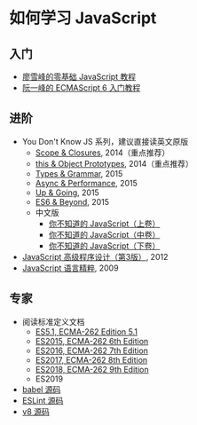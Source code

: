 # 如何学习 JavaScript

## 入门
- [廖雪峰的零基础 JavaScript 教程](https://www.liaoxuefeng.com/wiki/1022910821149312)
- [阮一峰的 ECMAScript 6 入门教程](http://es6.ruanyifeng.com)

## 进阶
- You Don't Know JS 系列，建议直接读英文原版
  - [Scope & Closures](https://book.douban.com/subject/25883834/), 2014（重点推荐）
  - [this & Object Prototypes](https://book.douban.com/subject/25986786/), 2014（重点推荐）
  - [Types & Grammar](https://book.douban.com/subject/26333594/), 2015
  - [Async & Performance](https://book.douban.com/subject/26345789/), 2015
  - [Up & Going](https://book.douban.com/subject/26383331/), 2015
  - [ES6 & Beyond](https://book.douban.com/subject/26345790/), 2015
  - 中文版
    - [你不知道的 JavaScript（上卷）](https://book.douban.com/subject/26351021/)
    - [你不知道的 JavaScript（中卷）](https://book.douban.com/subject/26854244/)
    - [你不知道的 JavaScript（下卷）](https://book.douban.com/subject/27620408/)
- [JavaScript 高级程序设计（第3版）](https://book.douban.com/subject/10546125/), 2012
- [JavaScript 语言精粹](https://book.douban.com/subject/3590768/), 2009

## 专家
- 阅读标准定义文档
  - [ES5.1, ECMA-262 Edition 5.1](https://www.ecma-international.org/ecma-262/5.1/)
  - [ES2015, ECMA-262 6th Edition](https://www.ecma-international.org/ecma-262/6.0/)
  - [ES2016, ECMA-262 7th Edition](https://www.ecma-international.org/ecma-262/7.0/)
  - [ES2017, ECMA-262 8th Edition](https://www.ecma-international.org/ecma-262/8.0/)
  - [ES2018, ECMA-262 9th Edition](https://www.ecma-international.org/ecma-262/9.0/)
  - ES2019
 - [babel 源码](https://github.com/babel/babel)
 - [ESLint 源码](https://github.com/eslint/eslint)
 - [v8 源码](https://github.com/v8/v8)
